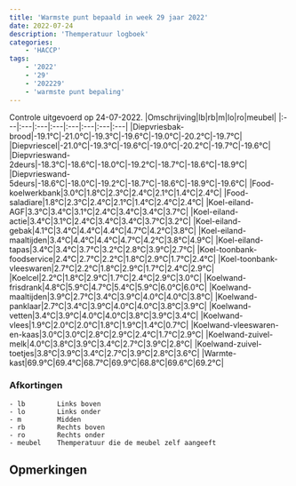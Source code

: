 ```yaml
---
title: 'Warmste punt bepaald in week 29 jaar 2022'
date: 2022-07-24
description: 'Themperatuur logboek'
categories:
    - 'HACCP'
tags:
    - '2022'
    - '29'
    - '202229'
    - 'warmste punt bepaling'
---
```

Controle uitgevoerd op 24-07-2022.
|Omschrijving|lb|rb|m|lo|ro|meubel|
|:---|:---|:---|:---|:---|:---|:---|:---|
|Diepvriesbak-brood|-19.1°C|-21.0°C|-19.3°C|-19.6°C|-19.0°C|-20.2°C|-19.7°C|
|Diepvriescel|-21.0°C|-19.3°C|-19.6°C|-19.0°C|-20.2°C|-19.7°C|-19.6°C|
|Diepvrieswand-2deurs|-18.3°C|-18.6°C|-18.0°C|-19.2°C|-18.7°C|-18.6°C|-18.9°C|
|Diepvrieswand-5deurs|-18.6°C|-18.0°C|-19.2°C|-18.7°C|-18.6°C|-18.9°C|-19.6°C|
|Food-koelwerkbank|3.0°C|1.8°C|2.3°C|2.4°C|2.1°C|1.4°C|2.4°C|
|Food-saladiare|1.8°C|2.3°C|2.4°C|2.1°C|1.4°C|2.4°C|2.4°C|
|Koel-eiland-AGF|3.3°C|3.4°C|3.1°C|2.4°C|3.4°C|3.4°C|3.7°C|
|Koel-eiland-actie|3.4°C|3.1°C|2.4°C|3.4°C|3.4°C|3.7°C|3.2°C|
|Koel-eiland-gebak|4.1°C|3.4°C|4.4°C|4.4°C|4.7°C|4.2°C|3.8°C|
|Koel-eiland-maaltijden|3.4°C|4.4°C|4.4°C|4.7°C|4.2°C|3.8°C|4.9°C|
|Koel-eiland-tapas|3.4°C|3.4°C|3.7°C|3.2°C|2.8°C|3.9°C|2.7°C|
|Koel-toonbank-foodservice|2.4°C|2.7°C|2.2°C|1.8°C|2.9°C|1.7°C|2.4°C|
|Koel-toonbank-vleeswaren|2.7°C|2.2°C|1.8°C|2.9°C|1.7°C|2.4°C|2.9°C|
|Koelcel|2.2°C|1.8°C|2.9°C|1.7°C|2.4°C|2.9°C|3.0°C|
|Koelwand-frisdrank|4.8°C|5.9°C|4.7°C|5.4°C|5.9°C|6.0°C|6.0°C|
|Koelwand-maaltijden|3.9°C|2.7°C|3.4°C|3.9°C|4.0°C|4.0°C|3.8°C|
|Koelwand-panklaar|2.7°C|3.4°C|3.9°C|4.0°C|4.0°C|3.8°C|3.9°C|
|Koelwand-vetten|3.4°C|3.9°C|4.0°C|4.0°C|3.8°C|3.9°C|3.4°C|
|Koelwand-vlees|1.9°C|2.0°C|2.0°C|1.8°C|1.9°C|1.4°C|0.7°C|
|Koelwand-vleeswaren-en-kaas|3.0°C|3.0°C|2.8°C|2.9°C|2.4°C|1.7°C|2.9°C|
|Koelwand-zuivel-melk|4.0°C|3.8°C|3.9°C|3.4°C|2.7°C|3.9°C|2.8°C|
|Koelwand-zuivel-toetjes|3.8°C|3.9°C|3.4°C|2.7°C|3.9°C|2.8°C|3.6°C|
|Warmte-kast|69.9°C|69.4°C|68.7°C|69.9°C|68.8°C|69.6°C|69.2°C|

### Afkortingen
    - lb        Links boven
    - lo        Links onder
    - m         Midden
    - rb        Rechts boven
    - ro        Rechts onder
    - meubel    Themperatuur die de meubel zelf aangeeft

## Opmerkingen


